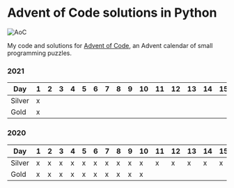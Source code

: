 # Advent of Code solutions in Python


![AoC](https://user-images.githubusercontent.com/43440295/110943949-18115e80-833c-11eb-86fe-75c893b5d2fc.png)

My code and solutions for [Advent of Code](https://adventofcode.com/), an Advent calendar of small programming puzzles.

### 2021
| Day    | 1 | 2 | 3 | 4 | 5 | 6 | 7 | 8 | 9 | 10 | 11 | 12 | 13 | 14 | 15 | 16 | 17 | 18 | 19 | 20 | 21 | 22 | 23 | 24 | 25 |
|--------|---|---|---|---|---|---|---|---|---|----|----|----|----|----|----|----|----|----|----|----|----|----|----|----|----|
| Silver | x |   |   |   |   |   |   |   |   |    |    |    |    |    |    |    |    |    |    |    |    |    |    |    |    |
| Gold   | x |   |   |   |   |   |   |   |   |    |    |    |    |    |    |    |    |    |    |    |    |    |    |    |    |


### 2020
| Day    | 1 | 2 | 3 | 4 | 5 | 6 | 7 | 8 | 9 | 10 | 11 | 12 | 13 | 14 | 15 | 16 | 17 | 18 | 19 | 20 | 21 | 22 | 23 | 24 | 25 |
|--------|---|---|---|---|---|---|---|---|---|----|----|----|----|----|----|----|----|----|----|----|----|----|----|----|----|
| Silver | x | x | x | x | x | x | x | x | x | x  | x  | x  | x  | x  | x  | x  | x  |    |    |    |    |    |    |    |    |
| Gold   | x | x | x | x | x | x | x | x | x | x  |    |    |    |    |    |    |    |    |    |    |    |    |    |    |    |
